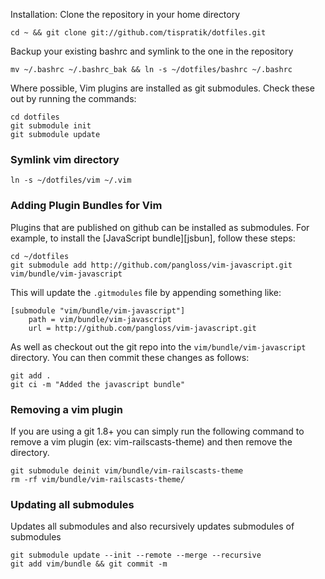 Installation: Clone the repository in your home directory

    cd ~ && git clone git://github.com/tispratik/dotfiles.git

Backup your existing bashrc and symlink to the one in the repository

    mv ~/.bashrc ~/.bashrc_bak && ln -s ~/dotfiles/bashrc ~/.bashrc

Where possible, Vim plugins are installed as git submodules. Check these out by running the commands:

    cd dotfiles
    git submodule init
    git submodule update

### Symlink vim directory
    ln -s ~/dotfiles/vim ~/.vim

### Adding Plugin Bundles for Vim ###

Plugins that are published on github can be installed as submodules. For example, to install the [JavaScript bundle][jsbun], follow these steps:

    cd ~/dotfiles
    git submodule add http://github.com/pangloss/vim-javascript.git vim/bundle/vim-javascript

This will update the `.gitmodules` file by appending something like:

    [submodule "vim/bundle/vim-javascript"]
        path = vim/bundle/vim-javascript
        url = http://github.com/pangloss/vim-javascript.git

As well as checkout out the git repo into the
`vim/bundle/vim-javascript` directory. You can then commit these changes as follows:

    git add .
    git ci -m "Added the javascript bundle"

### Removing a vim plugin

If you are using a git 1.8+ you can simply run the following command to remove a vim plugin (ex: vim-railscasts-theme) and then remove the directory.

    git submodule deinit vim/bundle/vim-railscasts-theme
    rm -rf vim/bundle/vim-railscasts-theme/

### Updating all submodules

Updates all submodules and also recursively updates submodules of submodules

    git submodule update --init --remote --merge --recursive
    git add vim/bundle && git commit -m
